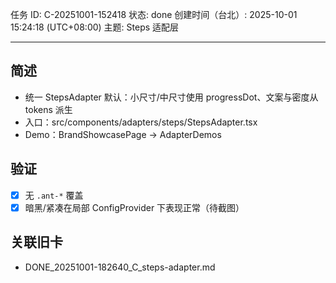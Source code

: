 任务 ID: C-20251001-152418
状态: done
创建时间（台北）: 2025-10-01 15:24:18 (UTC+08:00)
主题: Steps 适配层

---

## 简述
- 统一 StepsAdapter 默认：小尺寸/中尺寸使用 progressDot、文案与密度从 tokens 派生
- 入口：src/components/adapters/steps/StepsAdapter.tsx
- Demo：BrandShowcasePage → AdapterDemos

## 验证
- [x] 无 `.ant-*` 覆盖
- [x] 暗黑/紧凑在局部 ConfigProvider 下表现正常（待截图）

## 关联旧卡
- DONE_20251001-182640_C_steps-adapter.md

